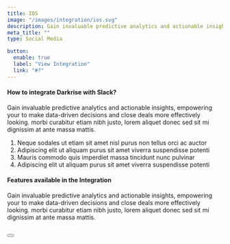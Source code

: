 ```yaml
---
title: IOS
image: "/images/integration/ios.svg"
description: Gain invaluable predictive analytics and actionable insights, empowering your to make data-driven decisions.
meta_title: ""
type: Social Media

button:
  enable: true
  label: "View Integration"
  link: "#?"
---
```


#### How to integrate Darkrise with Slack?

Gain invaluable predictive analytics and actionable insights, empowering your to make data-driven decisions and close deals more effectively looking. morbi curabitur etiam nibh justo, lorem aliquet donec sed sit mi dignissim at ante massa mattis.

1. Neque sodales ut etiam sit amet nisl purus non tellus orci ac auctor
2. Adipiscing elit ut aliquam purus sit amet viverra suspendisse potenti
3. Mauris commodo quis imperdiet massa tincidunt nunc pulvinar
4. Adipiscing elit ut aliquam purus sit amet viverra suspendisse potenti

#### Features available in the Integration

Gain invaluable predictive analytics and actionable insights, empowering your to make data-driven decisions and close deals more effectively looking. morbi curabitur etiam nibh justo, lorem aliquet donec sed sit mi dignissim at ante massa mattis.

<br />

<Button label="Connect Mailchimp" link="#" />
